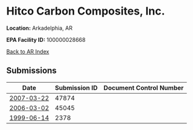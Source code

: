 # Hitco Carbon Composites, Inc.

**Location:** Arkadelphia, AR

**EPA Facility ID:** 100000028668

[Back to AR Index](../../index.md)

## Submissions

| Date | Submission ID | Document Control Number |
|------|--------------|-------------------------|
| [2007-03-22](submissions/47874.md) | 47874 |  |
| [2006-03-02](submissions/45045.md) | 45045 |  |
| [1999-06-14](submissions/2378.md) | 2378 |  |
